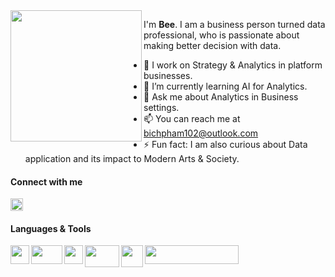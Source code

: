 <img src="https://user-images.githubusercontent.com/69351204/195255954-06e32af5-5686-460c-aaea-3dc9b0578ec5.jpg" width="210" align="left">

  I'm **Bee**. I am a business person turned data professional, who is passionate about making better decision with data.

  - 🔭 I work on Strategy & Analytics in platform businesses.
  - 🌱 I’m currently learning AI for Analytics. 
  - 💬 Ask me about Analytics in Business settings.
  - 📫 You can reach me at bichpham102@outlook.com 
  - ⚡ Fun fact: I am also curious about Data application and its impact to Modern Arts & Society. 




#### Connect with me 
<a href="https://www.linkedin.com/in/bee-bichpham/" target="_blank" rel="noopener noreferrer"><img src="https://cdn-icons-png.flaticon.com/512/174/174857.png" height="20" width="20"></a>



#### Languages & Tools
<img src="https://cdn3.iconfinder.com/data/icons/logos-and-brands-adobe/512/267_Python-512.png" align="left" width="30" height="30">
<img src="https://new.library.arizona.edu/sites/default/files/styles/featured_image/public/featured_media/rprogramming.png" align="left" width="50" height="30">
<img src="https://trino.io/assets/images/trino-logo/trino-ko_tiny-alt.svg" align="left" width="30" height="30">
<img src="https://www.vectorlogo.zone/logos/mysql/mysql-ar21.png" align="left" width="55" height="35">
<img src="https://pbs.twimg.com/profile_images/1268207088683020288/d9agkn4h_400x400.jpg" align="left" width="35">
<img src="https://assets-global.website-files.com/59d5e1f196577900017a24bc/601ff51dc4a4e02449eb4d6d_Google_Data_Studio_Logo_v2.png" align="left" width="150" height="30">





<!--
**bichpham102/bichpham102** is a ✨ _special_ ✨ repository because its `README.md` (this file) appears on your GitHub profile.

Here are some ideas to get you started:

- 🔭 I’m currently working on ...
- 🌱 I’m currently learning ...
- 👯 I’m looking to collaborate on ...
- 🤔 I’m looking for help with ...
- 💬 Ask me about ...
- 📫 How to reach me: ...
- 😄 Pronouns: ...
- ⚡ Fun fact: ...
-->
